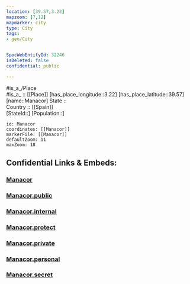 ```yaml
---
location: [39.57,3.22] 
mapzoom: [7,12] 
mapmarker: city 
type: City
tags:
- geo/City


SpocWebEntityId: 32246
isDeleted: false
confidential: public

---
```

#is_a_/Place  
#is_a_ :: [[Place]] 
[has_place_longitude::3.22] 
[has_place_latitude::39.57] 
[name::Manacor] 
State ::  
Country :: [[Spain]]  
[StateId::] 
[Population::] 



```leaflet
id: Manacor
coordinates: [[Manacor]] 
markerFile: [[Manacor]] 
defaultZoom: 11 
maxZoom: 18
```


## Confidential Links & Embeds: 

### [Manacor](/_Standards/Earth/Continent/Europe/Europe~South/Spain/Provinces~Spain/Baleares/counties~Islas_Baleares/Baleares/cities~Baleares/Manacor.md) 

### [Manacor.public](/_public/Earth/Continent/Europe/Europe~South/Spain/Provinces~Spain/Baleares/counties~Islas_Baleares/Baleares/cities~Baleares/Manacor.public.md) 

### [Manacor.internal](/_internal/Earth/Continent/Europe/Europe~South/Spain/Provinces~Spain/Baleares/counties~Islas_Baleares/Baleares/cities~Baleares/Manacor.internal.md) 

### [Manacor.protect](/_protect/Earth/Continent/Europe/Europe~South/Spain/Provinces~Spain/Baleares/counties~Islas_Baleares/Baleares/cities~Baleares/Manacor.protect.md) 

### [Manacor.private](/_private/Earth/Continent/Europe/Europe~South/Spain/Provinces~Spain/Baleares/counties~Islas_Baleares/Baleares/cities~Baleares/Manacor.private.md) 

### [Manacor.personal](/_personal/Earth/Continent/Europe/Europe~South/Spain/Provinces~Spain/Baleares/counties~Islas_Baleares/Baleares/cities~Baleares/Manacor.personal.md) 

### [Manacor.secret](/_secret/Earth/Continent/Europe/Europe~South/Spain/Provinces~Spain/Baleares/counties~Islas_Baleares/Baleares/cities~Baleares/Manacor.secret.md)

